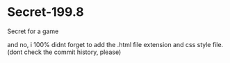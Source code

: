 # Secret-199.8
Secret for a game

and no, i 100% didnt forget to add the .html file extension and css style file.
(dont check the commit history, please)
